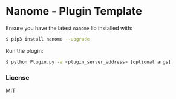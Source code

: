 # Nanome - Plugin Template

Ensure you have the latest `nanome` lib installed with:

```sh
$ pip3 install nanome --upgrade
```

Run the plugin:

```sh
$ python Plugin.py -a <plugin_server_address> [optional args]
```

### License

MIT

